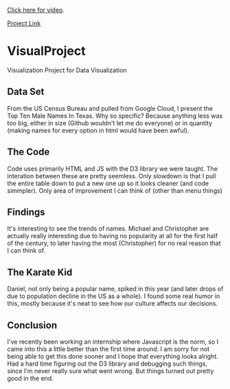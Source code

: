 [Click here for video](https://youtu.be/v8rrPTz88pM).

[Project Link](https://BlackTecno.github.io/datavis)

# VisualProject
Visualization Project for Data Visualization

## Data Set
From the US Census Bureau and pulled from Google Cloud, I present the Top Ten Male Names In Texas. Why so specific? Because anything less was too big, either in size (Github wouldn't let me do everyone) or in quantity (making names for every option in html would have been awful). 

## The Code
Code uses primarily HTML and JS with the D3 library we were taught. The interation between these are pretty seemless. Only slowdown is that I pull the entire table down to put a new one up so it looks cleaner (and code simmpler). Only area of improvement I can think of (other than menu things)

## Findings
It's interesting to see the trends of names. Michael and Christopher are actually really interesting due to having no popularity at all for the first half of the century, to later having the most (Christopher) for no real reason that I can think of.

## The Karate Kid
Daniel, not only being a popular name, spiked in this year (and later drops of due to population decline in the US as a whole). I found some real humor in this, mostly because it's neat to see how our culture affects our decisions.

## Conclusion
I've recently been working an internship where Javascript is the norm, so I came into this a little better than the first time around. I am sorry for not being able to get this done sooner and I hope that everything looks alright. Had a hard time figuring out the D3 library and debugging such things, since I'm never really sure what went wrong. But things turned out pretty good in the end. 

